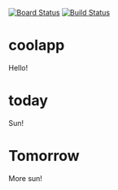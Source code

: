 [![Board Status](https://paolinidesign15.visualstudio.com/3d8001b4-3151-4729-820a-5cba5a47a543/fc381128-7c8d-44f5-b8a6-e5fef53c1376/_apis/work/boardbadge/a8daef09-fe59-4579-9447-0e0ec418e5ee)](https://paolinidesign15.visualstudio.com/3d8001b4-3151-4729-820a-5cba5a47a543/_boards/board/t/fc381128-7c8d-44f5-b8a6-e5fef53c1376/Microsoft.RequirementCategory)
[![Build Status](https://paolinidesign15.visualstudio.com/1ES%20flow/_apis/build/status/paolinidesign.coolapp?branchName=master)](https://paolinidesign15.visualstudio.com/1ES%20flow/_build/latest?definitionId=3&branchName=master)
# coolapp
Hello!
# today
Sun!
# Tomorrow
More sun!
